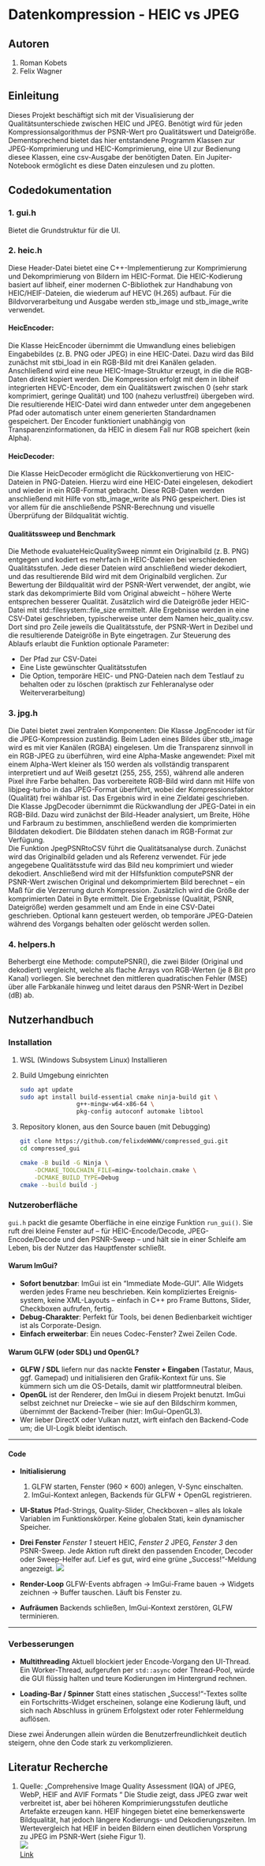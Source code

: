 ﻿# Datenkompression - HEIC vs JPEG 
## Autoren
1. Roman Kobets
2. Felix Wagner
## Einleitung
Dieses Projekt beschäftigt sich mit der Visualisierung der Qualitätsunterschiede zwischen HEIC und JPEG. 
Benötigt wird für jeden Kompressionsalgorithmus der PSNR-Wert pro Qualitätswert und Dateigröße. Dementsprechend bietet das hier entstandene Programm
Klassen zur JPEG-Komprimierung und HEIC-Komprimierung, eine UI zur Bedienung diesee Klassen, eine csv-Ausgabe der benötigten Daten. Ein Jupiter-Notebook
ermöglicht es diese Daten einzulesen und zu plotten.
## Codedokumentation
### 1. gui.h
Bietet die Grundstruktur für die UI.
### 2. heic.h
Diese Header-Datei bietet eine C++-Implementierung zur Komprimierung und Dekomprimierung von Bildern im HEIC-Format.
Die HEIC-Kodierung basiert auf libheif, einer modernen C-Bibliothek zur Handhabung von HEIC/HEIF-Dateien, die wiederum auf HEVC (H.265) aufbaut. Für die Bildvorverarbeitung und Ausgabe werden stb_image und stb_image_write verwendet.
#### HeicEncoder: 
Die Klasse HeicEncoder übernimmt die Umwandlung eines beliebigen Eingabebildes (z. B. PNG oder JPEG) in eine HEIC-Datei. Dazu wird das Bild zunächst mit stbi_load in ein RGB-Bild mit drei Kanälen geladen. Anschließend wird eine neue HEIC-Image-Struktur erzeugt, in die die RGB-Daten direkt kopiert werden.
Die Kompression erfolgt mit dem in libheif integrierten HEVC-Encoder, dem ein Qualitätswert zwischen 0 (sehr stark komprimiert, geringe Qualität) und 100 (nahezu verlustfrei) übergeben wird. Die resultierende HEIC-Datei wird dann entweder unter dem angegebenen Pfad oder automatisch unter einem generierten Standardnamen gespeichert. Der Encoder funktioniert unabhängig von Transparenzinformationen, da HEIC in diesem Fall nur RGB speichert (kein Alpha).
#### HeicDecoder:
Die Klasse HeicDecoder ermöglicht die Rückkonvertierung von HEIC-Dateien in PNG-Dateien. Hierzu wird eine HEIC-Datei eingelesen, dekodiert und wieder in ein RGB-Format gebracht. Diese RGB-Daten werden anschließend mit Hilfe von stb_image_write als PNG gespeichert. Dies ist vor allem für die anschließende PSNR-Berechnung und visuelle Überprüfung der Bildqualität wichtig.
#### Qualitätssweep und Benchmark
Die Methode evaluateHeicQualitySweep nimmt ein Originalbild (z. B. PNG) entgegen und kodiert es mehrfach in HEIC-Dateien bei verschiedenen Qualitätsstufen. Jede dieser Dateien wird anschließend wieder dekodiert, und das resultierende Bild wird mit dem Originalbild verglichen. Zur Bewertung der Bildqualität wird der PSNR-Wert verwendet, der angibt, wie stark das dekomprimierte Bild vom Original abweicht – höhere Werte entsprechen besserer Qualität. Zusätzlich wird die Dateigröße jeder HEIC-Datei mit std::filesystem::file_size ermittelt.
Alle Ergebnisse werden in eine CSV-Datei geschrieben, typischerweise unter dem Namen heic_quality.csv. Dort sind pro Zeile jeweils die Qualitätsstufe, der PSNR-Wert in Dezibel und die resultierende Dateigröße in Byte eingetragen.
Zur Steuerung des Ablaufs erlaubt die Funktion optionale Parameter:
- Der Pfad zur CSV-Datei
- Eine Liste gewünschter Qualitätsstufen
- Die Option, temporäre HEIC- und PNG-Dateien nach dem Testlauf zu behalten oder zu löschen (praktisch zur Fehleranalyse oder Weiterverarbeitung)
### 3. jpg.h
Die Datei bietet zwei zentralen Komponenten:
Die Klasse JpgEncoder ist für die JPEG-Kompression zuständig. 
Beim Laden eines Bildes über stb_image wird es mit vier Kanälen (RGBA) eingelesen. Um die Transparenz sinnvoll in ein RGB-JPEG zu überführen, 
wird eine Alpha-Maske angewendet: Pixel mit einem Alpha-Wert kleiner als 150 werden als vollständig transparent interpretiert und auf Weiß 
gesetzt (255, 255, 255), während alle anderen Pixel ihre Farbe behalten. Das vorbereitete RGB-Bild wird dann mit Hilfe von libjpeg-turbo in das 
JPEG-Format überführt, wobei der Kompressionsfaktor (Qualität) frei wählbar ist. Das Ergebnis wird in eine Zieldatei geschrieben.<br>
Die Klasse JpgDecoder übernimmt die Rückwandlung der JPEG-Datei in ein RGB-Bild. Dazu wird zunächst der Bild-Header analysiert, um Breite, 
Höhe und Farbraum zu bestimmen, anschließend werden die komprimierten Bilddaten dekodiert. Die Bilddaten stehen danach im RGB-Format zur Verfügung.<br>
Die Funktion JpegPSNRtoCSV führt die Qualitätsanalyse durch. Zunächst wird das Originalbild geladen und als Referenz verwendet. 
Für jede angegebene Qualitätsstufe wird das Bild neu komprimiert und wieder dekodiert. Anschließend wird mit der Hilfsfunktion computePSNR der 
PSNR-Wert zwischen Original und dekomprimiertem Bild berechnet – ein Maß für die Verzerrung durch Kompression. Zusätzlich wird die Größe der 
komprimierten Datei in Byte ermittelt. Die Ergebnisse (Qualität, PSNR, Dateigröße) werden gesammelt und am Ende in eine CSV-Datei geschrieben. 
Optional kann gesteuert werden, ob temporäre JPEG-Dateien während des Vorgangs behalten oder gelöscht werden sollen.

### 4. helpers.h
Beherbergt eine Methode: computePSNR(), die zwei Bilder (Original und dekodiert) vergleicht, welche als flache Arrays
von RGB-Werten (je 8 Bit pro Kanal) vorliegen. Sie berechnet den mittleren quadratischen Fehler (MSE)
über alle Farbkanäle hinweg und leitet daraus den PSNR-Wert in Dezibel (dB) ab.

## Nutzerhandbuch

### Installation
1. WSL (Windows Subsystem Linux) Installieren
2. Build Umgebung einrichten
    ```bash
    sudo apt update
    sudo apt install build-essential cmake ninja-build git \
                    g++-mingw-w64-x86-64 \
                    pkg-config autoconf automake libtool
    ```

3. Repository klonen, aus den Source bauen (mit Debugging)
    ```bash
    git clone https://github.com/felixdeWWWW/compressed_gui.git
    cd compressed_gui

    cmake -B build -G Ninja \
        -DCMAKE_TOOLCHAIN_FILE=mingw-toolchain.cmake \
        -DCMAKE_BUILD_TYPE=Debug
    cmake --build build -j
    ```
### Nutzeroberfläche
`gui.h` packt die gesamte Oberfläche in eine einzige Funktion `run_gui()`. Sie ruft drei kleine Fenster auf – für HEIC-Encode/Decode, JPEG-Encode/Decode und den PSNR-Sweep – und hält sie in einer Schleife am Leben, bis der Nutzer das Hauptfenster schließt.

#### Warum ImGui?

* **Sofort benutzbar**: ImGui ist ein “Immediate Mode-GUI”. Alle Widgets werden jedes Frame neu beschrieben. Kein kompliziertes Ereignis­system, keine XML-Lay­outs – einfach in C++ pro Frame Buttons, Slider, Checkboxen aufrufen, fertig.
* **Debug-Charakter**: Perfekt für Tools, bei denen Bedien­barkeit wichtiger ist als Corporate-Design.
* **Einfach erweiterbar**: Ein neues Codec-Fenster? Zwei Zeilen Code.

#### Warum GLFW (oder SDL) und OpenGL?

* **GLFW / SDL** liefern nur das nackte **Fenster + Eingaben** (Tastatur, Maus, ggf. Gamepad) und initialisieren den Grafik-Kontext für uns. Sie kümmern sich um die OS-Details, damit wir plattform­neutral bleiben.
* **OpenGL** ist der Renderer, den ImGui in diesem Projekt benutzt. ImGui selbst zeichnet nur Dreiecke – wie sie auf den Bildschirm kommen, übernimmt der Backend-Treiber (hier: ImGui-OpenGL3).
* Wer lieber DirectX oder Vulkan nutzt, wirft einfach den Backend-Code um; die UI-Logik bleibt identisch.

---

#### Code

* **Initialisierung**

  1. GLFW starten, Fenster (960 × 600) anlegen, V-Sync einschalten.
  2. ImGui-Kontext anlegen, Backends für GLFW + OpenGL registrieren.

* **UI-Status**
  Pfad-Strings, Quality-Slider, Checkboxen – alles als lokale Variablen im Funktionskörper. Keine globalen Stati, kein dynamischer Speicher.

* **Drei Fenster**
  *Fenster 1* steuert HEIC, *Fenster 2* JPEG, *Fenster 3* den PSNR-Sweep. Jede Aktion ruft direkt den passenden Encoder, Decoder oder Sweep-Helfer auf. Lief es gut, wird eine grüne „Success!“-Meldung angezeigt.
![](./pictures/ui_screenshot.png)
* **Render-Loop**
  GLFW-Events abfragen → ImGui-Frame bauen → Widgets zeichnen → Buffer tauschen. Läuft bis Fenster zu.

* **Aufräumen**
  Backends schließen, ImGui-Kontext zerstören, GLFW terminieren.

---

### Verbesserungen

* **Multithreading**
  Aktuell blockiert jeder Encode-Vorgang den UI-Thread. Ein Worker-Thread, aufgerufen per `std::async` oder Thread-Pool, würde die GUI flüssig halten und teure Kodierungen im Hintergrund rechnen.

* **Loading-Bar / Spinner**
  Statt eines statischen „Success!“-Textes sollte ein Fortschritts-Widget erscheinen, solange eine Kodierung läuft, und sich nach Abschluss in grünem Erfolgstext oder roter Fehlermeldung auflösen.

Diese zwei Änderungen allein würden die Benutzer­freundlichkeit deutlich steigern, ohne den Code stark zu verkomplizieren.

## Literatur Recherche
1.  Quelle: „Comprehensive Image Quality Assessment (IQA) of JPEG, WebP, HEIF and AVIF Formats “ 
Die Studie zeigt, dass JPEG zwar weit verbreitet ist, aber bei höheren Komprimierungsstufen 
deutliche Artefakte erzeugen kann. HEIF hingegen bietet eine bemerkenswerte Bildqualität, hat jedoch längere Kodierungs- und Dekodierungszeiten. 
Im Wertevergleich hat HEIF in beiden Bildern einen deutlichen Vorsprung zu JPEG im PSNR-Wert (siehe Figur 1). <br>
![](./pictures/diagram_literature.png) <br>
[Link](https://osf.io/preprints/osf/ud7w4_v1)
